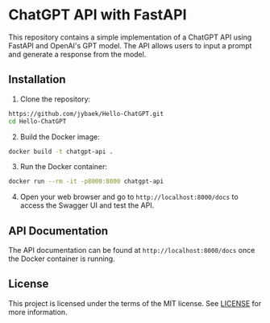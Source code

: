 # ChatGPT API with FastAPI
This repository contains a simple implementation of a ChatGPT API using FastAPI and OpenAI's GPT model. 
The API allows users to input a prompt and generate a response from the model.

## Installation
1. Clone the repository:
```bash
https://github.com/jybaek/Hello-ChatGPT.git
cd Hello-ChatGPT
```

2. Build the Docker image:
```bash
docker build -t chatgpt-api .
```

3. Run the Docker container:
```bash
docker run --rm -it -p8000:8000 chatgpt-api
```

4. Open your web browser and go to `http://localhost:8000/docs` to access the Swagger UI and test the API.

## API Documentation
The API documentation can be found at `http://localhost:8000/docs` once the Docker container is running.

## License
This project is licensed under the terms of the MIT license. See [LICENSE](license) for more information.

